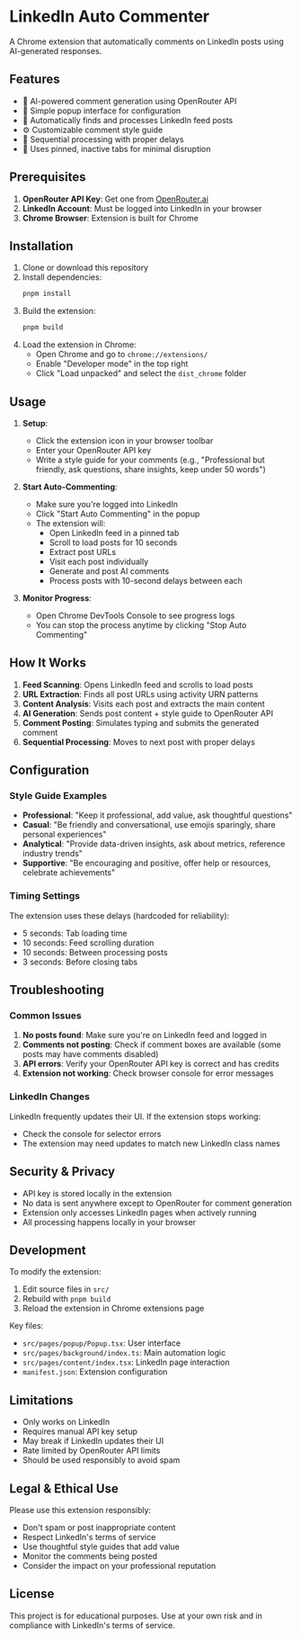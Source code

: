 # LinkedIn Auto Commenter

A Chrome extension that automatically comments on LinkedIn posts using AI-generated responses.

## Features

- 🤖 AI-powered comment generation using OpenRouter API
- 📱 Simple popup interface for configuration
- 🎯 Automatically finds and processes LinkedIn feed posts
- ⚙️ Customizable comment style guide
- 🔄 Sequential processing with proper delays
- 📌 Uses pinned, inactive tabs for minimal disruption

## Prerequisites

1. **OpenRouter API Key**: Get one from [OpenRouter.ai](https://openrouter.ai/)
2. **LinkedIn Account**: Must be logged into LinkedIn in your browser
3. **Chrome Browser**: Extension is built for Chrome

## Installation

1. Clone or download this repository
2. Install dependencies:
   ```bash
   pnpm install
   ```
3. Build the extension:
   ```bash
   pnpm build
   ```
4. Load the extension in Chrome:
   - Open Chrome and go to `chrome://extensions/`
   - Enable "Developer mode" in the top right
   - Click "Load unpacked" and select the `dist_chrome` folder

## Usage

1. **Setup**:
   - Click the extension icon in your browser toolbar
   - Enter your OpenRouter API key
   - Write a style guide for your comments (e.g., "Professional but friendly, ask questions, share insights, keep under 50 words")

2. **Start Auto-Commenting**:
   - Make sure you're logged into LinkedIn
   - Click "Start Auto Commenting" in the popup
   - The extension will:
     - Open LinkedIn feed in a pinned tab
     - Scroll to load posts for 10 seconds
     - Extract post URLs
     - Visit each post individually
     - Generate and post AI comments
     - Process posts with 10-second delays between each

3. **Monitor Progress**:
   - Open Chrome DevTools Console to see progress logs
   - You can stop the process anytime by clicking "Stop Auto Commenting"

## How It Works

1. **Feed Scanning**: Opens LinkedIn feed and scrolls to load posts
2. **URL Extraction**: Finds all post URLs using activity URN patterns
3. **Content Analysis**: Visits each post and extracts the main content
4. **AI Generation**: Sends post content + style guide to OpenRouter API
5. **Comment Posting**: Simulates typing and submits the generated comment
6. **Sequential Processing**: Moves to next post with proper delays

## Configuration

### Style Guide Examples

- **Professional**: "Keep it professional, add value, ask thoughtful questions"
- **Casual**: "Be friendly and conversational, use emojis sparingly, share personal experiences"
- **Analytical**: "Provide data-driven insights, ask about metrics, reference industry trends"
- **Supportive**: "Be encouraging and positive, offer help or resources, celebrate achievements"

### Timing Settings

The extension uses these delays (hardcoded for reliability):
- 5 seconds: Tab loading time
- 10 seconds: Feed scrolling duration
- 10 seconds: Between processing posts
- 3 seconds: Before closing tabs

## Troubleshooting

### Common Issues

1. **No posts found**: Make sure you're on LinkedIn feed and logged in
2. **Comments not posting**: Check if comment boxes are available (some posts may have comments disabled)
3. **API errors**: Verify your OpenRouter API key is correct and has credits
4. **Extension not working**: Check browser console for error messages

### LinkedIn Changes

LinkedIn frequently updates their UI. If the extension stops working:
- Check the console for selector errors
- The extension may need updates to match new LinkedIn class names

## Security & Privacy

- API key is stored locally in the extension
- No data is sent anywhere except to OpenRouter for comment generation
- Extension only accesses LinkedIn pages when actively running
- All processing happens locally in your browser

## Development

To modify the extension:

1. Edit source files in `src/`
2. Rebuild with `pnpm build`
3. Reload the extension in Chrome extensions page

Key files:
- `src/pages/popup/Popup.tsx`: User interface
- `src/pages/background/index.ts`: Main automation logic
- `src/pages/content/index.tsx`: LinkedIn page interaction
- `manifest.json`: Extension configuration

## Limitations

- Only works on LinkedIn
- Requires manual API key setup
- May break if LinkedIn updates their UI
- Rate limited by OpenRouter API limits
- Should be used responsibly to avoid spam

## Legal & Ethical Use

Please use this extension responsibly:
- Don't spam or post inappropriate content
- Respect LinkedIn's terms of service
- Use thoughtful style guides that add value
- Monitor the comments being posted
- Consider the impact on your professional reputation

## License

This project is for educational purposes. Use at your own risk and in compliance with LinkedIn's terms of service.
